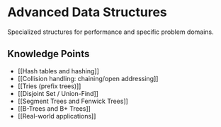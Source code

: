 # Advanced Data Structures

Specialized structures for performance and specific problem domains.

## Knowledge Points
- [[Hash tables and hashing]]
- [[Collision handling: chaining/open addressing]]
- [[Tries (prefix trees)]]
- [[Disjoint Set / Union-Find]]
- [[Segment Trees and Fenwick Trees]]
- [[B-Trees and B+ Trees]]
- [[Real-world applications]]
